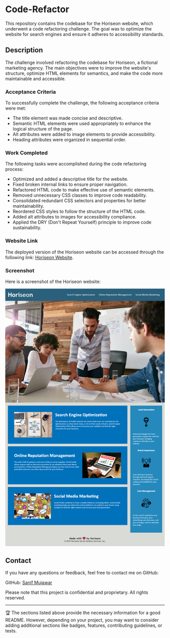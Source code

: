 # Code-Refactor

This repository contains the codebase for the Horiseon website, which underwent a code refactoring challenge. The goal was to optimize the website for search engines and ensure it adheres to accessibility standards.

## Description

The challenge involved refactoring the codebase for Horiseon, a fictional marketing agency. The main objectives were to improve the website's structure, optimize HTML elements for semantics, and make the code more maintainable and accessible.

### Acceptance Criteria

To successfully complete the challenge, the following acceptance criteria were met:

* The title element was made concise and descriptive.
* Semantic HTML elements were used appropriately to enhance the logical structure of the page.
* Alt attributes were added to image elements to provide accessibility.
* Heading attributes were organized in sequential order.

### Work Completed

The following tasks were accomplished during the code refactoring process:

* Optimized and added a descriptive title for the website.
* Fixed broken internal links to ensure proper navigation.
* Refactored HTML code to make effective use of semantic elements.
* Removed unnecessary CSS classes to improve code readability.
* Consolidated redundant CSS selectors and properties for better maintainability.
* Reordered CSS styles to follow the structure of the HTML code.
* Added alt attributes to images for accessibility compliance.
* Applied the DRY (Don't Repeat Yourself) principle to improve code sustainability.

### Website Link

The deployed version of the Horiseon website can be accessed through the following link: [Horiseon Website](https://sanifmujawar.github.io/code-refactor/).

### Screenshot

Here is a screenshot of the Horiseon website:

![Horiseon Website Screenshot](./assets/images/screenshot_horiseon.jpg)

## Contact

If you have any questions or feedback, feel free to contact me on GitHub:

GitHub: [Sanif Mujawar](https://github.com/sanifmujawar)

Please note that this project is confidential and proprietary. All rights reserved.

---

🏆 The sections listed above provide the necessary information for a good README. However, depending on your project, you may want to consider adding additional sections like badges, features, contributing guidelines, or tests.